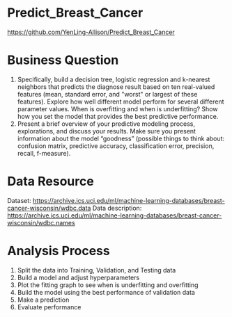 # Predict_Breast_Cancer
https://github.com/YenLing-Allison/Predict_Breast_Cancer

# Business Question
1. Specifically, build a decision tree, logistic regression and k-nearest neighbors that predicts the diagnose result based on ten real-valued features (mean, standard error, and "worst" or largest of these features). Explore how well different model perform for several different parameter values. When is overfitting and when is underfitting? Show how you set the model that provides the best predictive performance.
2. Present a brief overview of your predictive modeling process, explorations, and discuss your results. Make sure you present information about the model “goodness” (possible things to think about: confusion matrix, predictive accuracy, classification error, precision, recall, f-measure).

# Data Resource
Dataset: https://archive.ics.uci.edu/ml/machine-learning-databases/breast-cancer-wisconsin/wdbc.data
Data description: https://archive.ics.uci.edu/ml/machine-learning-databases/breast-cancer-wisconsin/wdbc.names

# Analysis Process
1. Split the data into Training, Validation, and Testing data
2. Build a model and adjust hyperparameters
3. Plot the fitting graph to see when is underfitting and overfitting
4. Build the model using the best performance of validation data
5. Make a prediction
6. Evaluate performance
